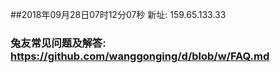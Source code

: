##2018年09月28日07时12分07秒 新址: 159.65.133.33
### 兔友常见问题及解答: https://github.com/wanggonging/d/blob/w/FAQ.md
